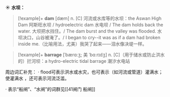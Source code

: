 ☀ <span class="category">**水坝：**</span>
>[!example]+ <span class="vocabulary">**dam**</span> [dæm] 
> <span class="definition">n. [C] 河流或水库等的水坝：</span>the Aswan High Dam 阿斯旺水坝 / hydroelectric dam 水电坝 / The dam holds back the water. 大坝把水挡住。/ The dam burst and the valley was flooded. 水坝决口，山谷被淹了。/ I began to cry--it was as if a dam had broken inside me.（比喻用法，尤美）我哭了起来——泪水像决堤一样。
           
>[!example]+ <span class="vocabulary">**barrage**</span> [ˈbærɑ:ʒ; 美 ˈbɑ:rɪdʒ]
> <span class="definition">n. [C]（用于储水或防止洪水的）拦河坝：</span>a hydro-electric tidal barrage 潮汐水电站

周边词汇补充：
· flood可表示洪水或水灾，也可表示（如河流或管道）灌满水；使灌满水 ，还可表示河流泛滥。 

· 表示“船闸”、“水闸”的词群见[[41闸门 船闸]]
